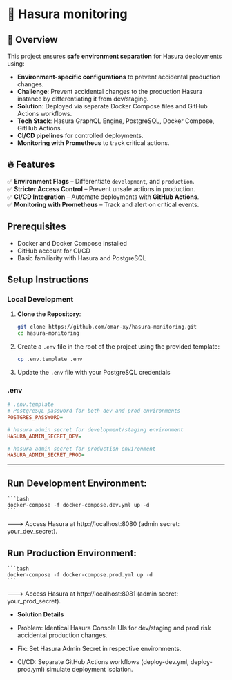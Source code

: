 # 🚀 Hasura monitoring  

## 📌 Overview  
This project ensures **safe environment separation** for Hasura deployments using:

- **Environment-specific configurations** to prevent accidental production changes.  
- **Challenge**: Prevent accidental changes to the production Hasura instance by differentiating it from dev/staging.
- **Solution**: Deployed via separate Docker Compose files and GitHub Actions workflows.
- **Tech Stack**: Hasura GraphQL Engine, PostgreSQL, Docker Compose, GitHub Actions.
- **CI/CD pipelines** for controlled deployments.  
- **Monitoring with Prometheus** to track critical actions.

## 🔥 Features  
✅ **Environment Flags** – Differentiate `development`, and `production`.  
✅ **Stricter Access Control** – Prevent unsafe actions in production.  
✅ **CI/CD Integration** – Automate deployments with **GitHub Actions**.  
✅ **Monitoring with Prometheus** – Track and alert on critical events.  

## Prerequisites

- Docker and Docker Compose installed
- GitHub account for CI/CD
- Basic familiarity with Hasura and PostgreSQL

## Setup Instructions

### Local Development

1. **Clone the Repository**:
   ```bash
   git clone https://github.com/omar-xy/hasura-monitoring.git
   cd hasura-monitoring

2. Create a `.env` file in the root of the project using the provided template:

   ```bash
   cp .env.template .env

3. Update the   `.env` file with your PostgreSQL credentials

### .env

```ini
# .env.template
# PostgreSQL password for both dev and prod environments
POSTGRES_PASSWORD=

# hasura admin secret for development/staging environment
HASURA_ADMIN_SECRET_DEV=

# hasura admin secret for production environment
HASURA_ADMIN_SECRET_PROD=
```

---

## Run Development Environment:

    ```bash
    docker-compose -f docker-compose.dev.yml up -d
    ```

---> Access Hasura at http://localhost:8080 (admin secret: your_dev_secret).

## Run Production Environment:

    ```bash
    docker-compose -f docker-compose.prod.yml up -d
    ```

---> Access Hasura at http://localhost:8081 (admin secret: your_prod_secret).


- **Solution Details**

- Problem: Identical Hasura Console UIs for dev/staging and prod risk accidental production changes.

- Fix: Set Hasura Admin Secret in respective environments.

- CI/CD: Separate GitHub Actions workflows (deploy-dev.yml, deploy-prod.yml) simulate deployment isolation.
